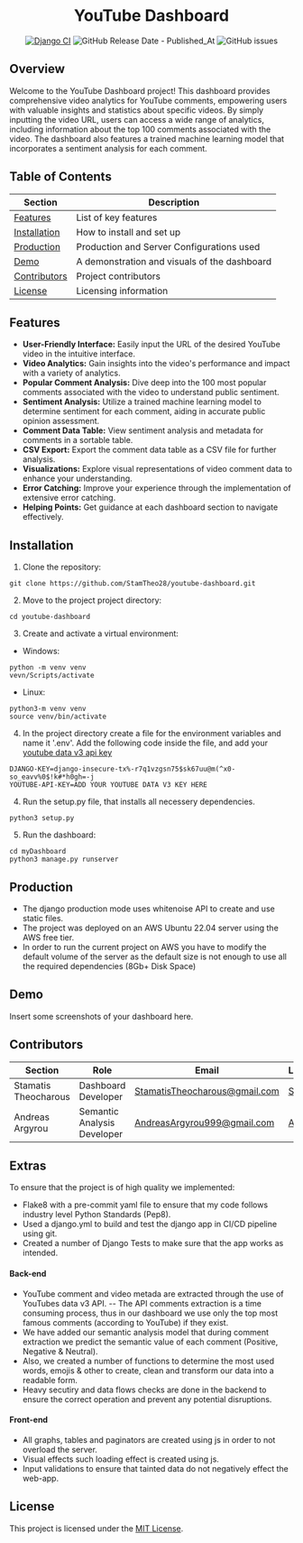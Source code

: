 <div align="center">

# YouTube Dashboard

[![Django CI](https://github.com/StamTheo28/youtube-dashboard/actions/workflows/django.yml/badge.svg)](https://github.com/StamTheo28/youtube-dashboard/actions/workflows/django.yml)
![GitHub Release Date - Published_At](https://img.shields.io/github/release-date/StamTheo28/youtube-dashboard)
![GitHub issues](https://img.shields.io/github/issues/StamTheo28/youtube-dashboard)


</div>

## Overview

Welcome to the YouTube Dashboard project! This dashboard provides comprehensive video analytics for YouTube comments, empowering users with valuable insights and statistics about specific videos. By simply inputting the video URL, users can access a wide range of analytics, including information about the top 100 comments associated with the video. The dashboard also features a trained machine learning model that incorporates a sentiment analysis for each comment.

## Table of Contents



| Section         | Description                   |
| --------------- | ----------------------------- |
| [Features](#features) | List of key features       |
| [Installation](#installation) | How to install and set up   |
| [Production](#production) | Production and Server Configurations used   |
| [Demo](#demo) | A demonstration and visuals of the dashboard  |
| [Contributors](#contributors) | Project contributors      |
| [License](#license) | Licensing information      |





## Features <a name="features"></a>

- **User-Friendly Interface:** Easily input the URL of the desired YouTube video in the intuitive interface.
- **Video Analytics:** Gain insights into the video's performance and impact with a variety of analytics.
- **Popular Comment Analysis:** Dive deep into the 100 most popular comments associated with the video to understand public sentiment.
- **Sentiment Analysis:** Utilize a trained machine learning model to determine sentiment for each comment, aiding in accurate public opinion assessment.
- **Comment Data Table:** View sentiment analysis and metadata for comments in a sortable table.
- **CSV Export:** Export the comment data table as a CSV file for further analysis.
- **Visualizations:** Explore visual representations of video comment data to enhance your understanding.
- **Error Catching:** Improve your experience through the implementation of extensive error catching.
- **Helping Points:** Get guidance at each dashboard section to navigate effectively.

## Installation <a name="installation"></a>

1. Clone the repository:
```
git clone https://github.com/StamTheo28/youtube-dashboard.git
```

2. Move to the project project directory:
```
cd youtube-dashboard
```
3. Create and activate a virtual environment:
- Windows:
```
python -m venv venv
vevn/Scripts/activate
```
- Linux:
```
python3-m venv venv
source venv/bin/activate
```
4. In the project directory create a file for the environment variables and name it '.env'. Add the following code inside the file, and add your [youtube data v3 api key](https://console.cloud.google.com/apis)
```
DJANGO-KEY=django-insecure-tx%-r7q1vzgsn75$sk67uu@m(^x0-so_eavv%0$!k#*h0gh=-j
YOUTUBE-API-KEY=ADD YOUR YOUTUBE DATA V3 KEY HERE
```

4. Run the setup.py file, that installs all necessery dependencies.
```
python3 setup.py
```
5. Run the dashboard:
```
cd myDashboard
python3 manage.py runserver
```

## Production  <a name="server"></a>
- The django production mode uses whitenoise API to create and use static files.
- The project was deployed on an AWS Ubuntu 22.04 server using the AWS free tier.
- In order to run the current project on AWS you have to modify the default volume of the server as the default size is not enough to use all the required dependencies (8Gb+ Disk Space)


## Demo <a name="demo"></a>
Insert some screenshots of your dashboard here.


## Contributors <a name="contributors"></a>

| Section | Role | Email  | LinkedIn |
|---|---|---|---|
| Stamatis Theocharous | Dashboard Developer | StamatisTheocharous@gmail.com | [Stamatis](https://www.linkedin.com/in/stamatistheocharous/) |
| Andreas Argyrou | Semantic Analysis Developer | AndreasArgyrou999@gmail.com | [Andreas](https://www.linkedin.com/in/andreas-arghyrou-2260151b4/) |

## Extras
To ensure that the project is of high quality we implemented:
- Flake8 with a pre-commit yaml file to ensure that my code follows industry level Python Standards (Pep8).
- Used a django.yml to build and test the django app in CI/CD pipeline using git.
- Created a number of Django Tests to make sure that the app works as intended.

#### Back-end
 - YouTube comment and video metada are extracted through the use of YouTubes data v3 API.
 -- The API comments extraction is a time consuming process, thus in our dashboard we use only the top most famous comments (according to YouTube) if they exist.
 - We have added our semantic analysis model that during comment extraction we predict the semantic value of each comment (Positive, Negative & Neutral).
 - Also, we created a number of functions to determine the most used words, emojis & other to create, clean and transform our data into a readable form.
 - Heavy secutiry and data flows checks are done in the backend to ensure the correct operation and prevent any potential disruptions.

 #### Front-end
- All graphs, tables and paginators are created using js in order to not overload the server.
- Visual effects such loading effect is created using js.
- Input validations to ensure that tainted data do not negatively effect the web-app.


## License
This project is licensed under the [MIT License](LICENSE).
